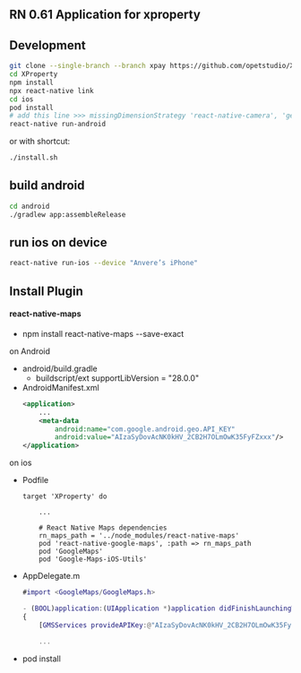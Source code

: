 ## RN 0.61 Application for xproperty

## Development
```bash
git clone --single-branch --branch xpay https://github.com/opetstudio/XProperty.git
cd XProperty
npm install
npx react-native link
cd ios
pod install
# add this line >>> missingDimensionStrategy 'react-native-camera', 'general' <<< inside android/app/build.gradle after line "versionName "1.0""
react-native run-android
```
or with shortcut:
```bash
./install.sh
```

## build android

```bash
cd android
./gradlew app:assembleRelease
```

## run ios on device
```bash
react-native run-ios --device "Anvere’s iPhone"
```

## Install Plugin
#### react-native-maps

- npm install react-native-maps --save-exact

on Android

- android/build.gradle
    - buildscript/ext
        supportLibVersion = "28.0.0"
- AndroidManifest.xml
    ```xml
    <application>
        ...
        <meta-data
            android:name="com.google.android.geo.API_KEY"
            android:value="AIzaSyDovAcNK0kHV_2CB2H7OLmOwK35FyFZxxx"/>
    </application>
    ```

on ios

- Podfile
    ```
    target 'XProperty' do
        
        ...

        # React Native Maps dependencies
        rn_maps_path = '../node_modules/react-native-maps'
        pod 'react-native-google-maps', :path => rn_maps_path
        pod 'GoogleMaps'
        pod 'Google-Maps-iOS-Utils'
    ```
- AppDelegate.m
    ```m
    #import <GoogleMaps/GoogleMaps.h>

    - (BOOL)application:(UIApplication *)application didFinishLaunchingWithOptions:(NSDictionary *)launchOptions
    {
        [GMSServices provideAPIKey:@"AIzaSyDovAcNK0kHV_2CB2H7OLmOwK35FyFZxxx"];

        ...
    ```
- pod install